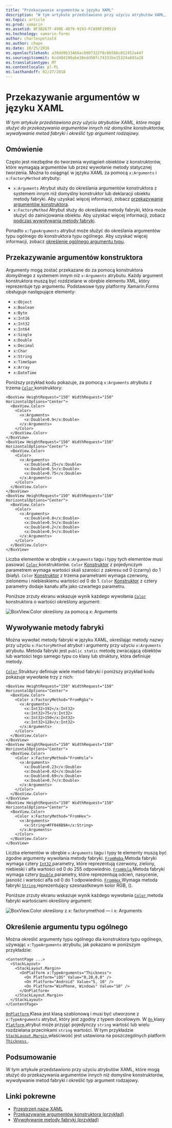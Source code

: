 ```yaml
---
title: "Przekazywanie argumentów w języku XAML"
description: "W tym artykule przedstawiono przy użyciu atrybutów XAML, które mogą służyć do przekazywania argumentów innych niż domyślne konstruktorów, wywoływanie metod fabryki i określić typ argument rodzajowy."
ms.topic: article
ms.prod: xamarin
ms.assetid: 8F3B267F-499E-4D79-9193-FCA99F199519
ms.technology: xamarin-forms
author: charlespetzold
ms.author: chape
ms.date: 10/25/2016
ms.openlocfilehash: a30dd9b33466ac6907322f8c6b586c012452a44f
ms.sourcegitcommit: 6cd40d190abe38edd50fc74331be15324a845a28
ms.translationtype: MT
ms.contentlocale: pl-PL
ms.lasthandoff: 02/27/2018
---
```

# <a name="passing-arguments-in-xaml"></a>Przekazywanie argumentów w języku XAML

_W tym artykule przedstawiono przy użyciu atrybutów XAML, które mogą służyć do przekazywania argumentów innych niż domyślne konstruktorów, wywoływanie metod fabryki i określić typ argument rodzajowy._

## <a name="overview"></a>Omówienie

Często jest niezbędne do tworzenia wystąpień obiektów z konstruktorów, które wymagają argumentów lub przez wywołanie metody statycznej tworzenia. Można to osiągnąć w języku XAML za pomocą `x:Arguments` i `x:FactoryMethod` atrybuty:

- `x:Arguments` Atrybut służy do określania argumentów konstruktora z systemem innym niż domyślny konstruktor lub deklaracji obiektu metody fabryki. Aby uzyskać więcej informacji, zobacz [przekazywanie argumentów konstruktora](#constructor_arguments).
- `x:FactoryMethod` Atrybut służy do określania metody fabryki, która może służyć do zainicjowania obiektu. Aby uzyskać więcej informacji, zobacz [podczas wywoływania metody fabryki](#factory_methods).

Ponadto `x:TypeArguments` atrybut może służyć do określania argumentów typu ogólnego do konstruktora typu ogólnego. Aby uzyskać więcej informacji, zobacz [określenie ogólnego argumentu typu](#generic_type_arguments).

<a name="constructor_arguments" />

## <a name="passing-constructor-arguments"></a>Przekazywanie argumentów konstruktora

Argumenty mogą zostać przekazane do za pomocą konstruktora domyślnego z systemem innym niż `x:Arguments` atrybutu. Każdy argument konstruktora muszą być rozdzielane w obrębie elementu XML, który reprezentuje typ argumentu. Podstawowe typy platformy Xamarin.Forms obsługuje następujące elementy:

- `x:Object`
- `x:Boolean`
- `x:Byte`
- `x:Int16`
- `x:Int32`
- `x:Int64`
- `x:Single`
- `x:Double`
- `x:Decimal`
- `x:Char`
- `x:String`
- `x:TimeSpan`
- `x:Array`
- `x:DateTime`

Poniższy przykład kodu pokazuje, za pomocą `x:Arguments` atrybutu z trzema [ `Color` ](https://developer.xamarin.com/api/type/Xamarin.Forms.Color/) konstruktory:

```xaml
<BoxView HeightRequest="150" WidthRequest="150" HorizontalOptions="Center">
  <BoxView.Color>
    <Color>
      <x:Arguments>
        <x:Double>0.9</x:Double>
      </x:Arguments>
    </Color>
  </BoxView.Color>
</BoxView>
<BoxView HeightRequest="150" WidthRequest="150" HorizontalOptions="Center">
  <BoxView.Color>
    <Color>
      <x:Arguments>
        <x:Double>0.25</x:Double>
        <x:Double>0.5</x:Double>
        <x:Double>0.75</x:Double>
      </x:Arguments>
    </Color>
  </BoxView.Color>
</BoxView>
<BoxView HeightRequest="150" WidthRequest="150" HorizontalOptions="Center">
  <BoxView.Color>
    <Color>
      <x:Arguments>
        <x:Double>0.8</x:Double>
        <x:Double>0.5</x:Double>
        <x:Double>0.2</x:Double>
        <x:Double>0.5</x:Double>
      </x:Arguments>
    </Color>
  </BoxView.Color>
</BoxView>
```

Liczba elementów w obrębie `x:Arguments` tagu i typy tych elementów musi pasować [ `Color` ](https://developer.xamarin.com/api/type/Xamarin.Forms.Color/) konstruktorów. `Color` [Konstruktor](https://developer.xamarin.com/api/constructor/Xamarin.Forms.Color.Color/p/System.Double/) z pojedynczym parametrem wymaga wartości skali szarości z zakresu od 0 (czarny) do 1 (biały). `Color` [Konstruktor](https://developer.xamarin.com/api/constructor/Xamarin.Forms.Color.Color/p/System.Double/System.Double/System.Double/) z trzema parametrami wymaga czerwony, zielonemu i niebieskiemu wartości od 0 do 1. `Color` [Konstruktor](https://developer.xamarin.com/api/constructor/Xamarin.Forms.Color.Color/p/System.Double/System.Double/System.Double/System.Double/) z cztery parametry dodaje kanału alfa jako czwartego parametru.

Poniższe zrzuty ekranu wskazuje wynik każdego wywołania [ `Color` ](https://developer.xamarin.com/api/type/Xamarin.Forms.Color/) konstruktora o wartości określony argument:

![](passing-arguments-images/passing-arguments.png "BoxView.Color określony za pomocą x: Arguments")

<a name="factory_methods" />

## <a name="calling-factory-methods"></a>Wywoływanie metody fabryki

Można wywołać metody fabryki w języku XAML, określając metody nazwy przy użyciu `x:FactoryMethod` atrybut i argumenty przy użyciu `x:Arguments` atrybutu. Metoda fabryki jest `public static` metodę zwracającą obiektów lub wartości tego samego typu co klasy lub struktury, która definiuje metody.

[ `Color` ](https://developer.xamarin.com/api/type/Xamarin.Forms.Color/) Struktury definiuje wiele metod fabryki i poniższy przykład kodu pokazuje wywołanie trzy z nich:

```xaml
<BoxView HeightRequest="150" WidthRequest="150" HorizontalOptions="Center">
  <BoxView.Color>
    <Color x:FactoryMethod="FromRgba">
      <x:Arguments>
        <x:Int32>192</x:Int32>
        <x:Int32>75</x:Int32>
        <x:Int32>150</x:Int32>                      
        <x:Int32>128</x:Int32>
      </x:Arguments>
    </Color>
  </BoxView.Color>
</BoxView>
<BoxView HeightRequest="150" WidthRequest="150" HorizontalOptions="Center">
  <BoxView.Color>
    <Color x:FactoryMethod="FromHsla">
      <x:Arguments>
        <x:Double>0.23</x:Double>
        <x:Double>0.42</x:Double>
        <x:Double>0.69</x:Double>
        <x:Double>0.7</x:Double>
      </x:Arguments>
    </Color>
  </BoxView.Color>
</BoxView>
<BoxView HeightRequest="150" WidthRequest="150" HorizontalOptions="Center">
  <BoxView.Color>
    <Color x:FactoryMethod="FromHex">
      <x:Arguments>
        <x:String>#FF048B9A</x:String>
      </x:Arguments>
    </Color>
  </BoxView.Color>
</BoxView>
```

Liczba elementów w obrębie `x:Arguments` tagu i typy te elementy muszą być zgodne argumenty wywołania metody fabryki. [ `FromRgba` ](https://developer.xamarin.com/api/member/Xamarin.Forms.Color.FromRgba/p/System.Int32/System.Int32/System.Int32/System.Int32/) Metoda fabryki wymaga cztery [ `Int32` ](https://developer.xamarin.com/api/type/System.Int32/) parametry, które reprezentują czerwony, zielony, niebieski i alfa wartości od 0 do 255 odpowiednio. [ `FromHsla` ](https://developer.xamarin.com/api/member/Xamarin.Forms.Color.FromHsla/p/System.Double/System.Double/System.Double/System.Double/) Metoda fabryki wymaga cztery [ `Double` ](https://developer.xamarin.com/api/type/System.Double/) parametry, które reprezentują odcień, nasycenie, jasność i wartości alfa od 0 do 1 odpowiednio. [ `FromHex` ](https://developer.xamarin.com/api/member/Xamarin.Forms.Color.FromHex/p/System.String/) Wymaga metoda fabryki [ `String` ](https://developer.xamarin.com/api/type/System.String/) reprezentujący szesnastkowym kolor RGB, ().

Poniższe zrzuty ekranu wskazuje wynik każdego wywołania [ `Color` ](https://developer.xamarin.com/api/type/Xamarin.Forms.Color/) metoda fabryki wartościami określony argument:

![](passing-arguments-images/factory-methods.png "BoxView.Color określony z x: factorymethod — i x: Arguments")

<a name="generic_type_arguments" />

## <a name="specifying-a-generic-type-argument"></a>Określenie argumentu typu ogólnego

Można określić argumenty typu ogólnego dla konstruktora typu ogólnego, używając `x:TypeArguments` atrybutu, jak pokazano w poniższym przykładzie:

```xaml
<ContentPage ...>
  <StackLayout>
    <StackLayout.Margin>
      <OnPlatform x:TypeArguments="Thickness">
        <On Platform="iOS" Value="0,20,0,0" />
        <On Platform="Android" Value="5, 10" />
        <On Platform="WinPhone, Windows" Value="10" />
      </OnPlatform>
    </StackLayout.Margin>
  </StackLayout>
</ContentPage>
```

[ `OnPlatform` ](https://developer.xamarin.com/api/type/Xamarin.Forms.OnPlatform%3CT%3E/) Klasa jest klasą szablonową i musi być utworzone z `x:TypeArguments` atrybut, który jest zgodny z typem docelowym. W [ `On` ](https://developer.xamarin.com/api/type/Xamarin.Forms.On/) klasy [ `Platform` ](https://developer.xamarin.com/api/property/Xamarin.Forms.On.Platform/) atrybut może przyjąć pojedynczy `string` wartość lub wielu rozdzielana przecinkami `string` wartości. W tym przykładzie [ `StackLayout.Margin` ](https://developer.xamarin.com/api/property/Xamarin.Forms.View.Margin/) właściwość jest ustawiona na poszczególnych platform [ `Thickness` ](https://developer.xamarin.com/api/type/Xamarin.Forms.Thickness/).

## <a name="summary"></a>Podsumowanie

W tym artykule przedstawiono przy użyciu atrybutów XAML, które mogą służyć do przekazywania argumentów innych niż domyślne konstruktorów, wywoływanie metod fabryki i określić typ argument rodzajowy.


## <a name="related-links"></a>Linki pokrewne

- [Przestrzeń nazw XAML](~/xamarin-forms/xaml/namespaces.md)
- [Przekazywanie argumentów konstruktora (przykład)](https://developer.xamarin.com/samples/xamarin-forms/xaml/passingconstructorarguments/)
- [Wywoływanie metody fabryki (przykład)](https://developer.xamarin.com/samples/xamarin-forms/xaml/callingfactorymethods/)
